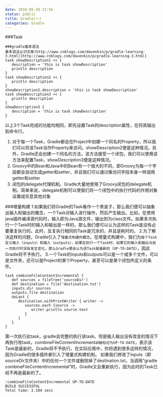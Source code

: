 ```yaml
---
date: 2016-05-30 23:56
status: public
title: Gradle(一)
categories: Gradle
---
```


###Task
```
###gradle基本语法
基本语法认识文章(http://www.cnblogs.com/davenkin/p/gradle-learning-3.html)[http://www.cnblogs.com/davenkin/p/gradle-learning-3.html]
task showDescription1 << {
   description = 'this is task showDescription'
   println description
}
task showDescription2 << {
   println description
}
showDescription2.description = 'this is task showDescription'
task showDescription3 << {
   println description
}
showDescription3 {
   description = 'this is task showDescription'
}
```
以上3个Task完成的功能均相同，即先设置Task的description属性，在将其输出到命令行。
1. 对于每一个Task，Gradle都会在Project中创建一个同名的Property，所以我们可以将该Task当作Property来访问，showDescription2便是这种情况。另外，Gradle还会创建一个同名的方法，该方法接受一个闭包，我们可以使用该方法来配置Task，showDescription3便是这种情况。`
2. Groovy中的Bean和Java中的Bean有一个很大的不同，即Groovy为每一个字段都会自动生成getter和setter，并且我们可以通过像访问字段本身一样调用getter和setter
3. 闭包的delegate代理机制。Gradle大量地使用了Groovy闭包的delegate机制。简单来说，delegate机制可以使我们将一个闭包中的执行代码的作用对象设置成任意其他对象

###增量构建
1.如果我们将Gradle的Task看作一个黑盒子，那么我们便可以抽象出输入和输出的概念，一个Task对输入进行操作，然后产生输出。比如，在使用java插件编译源代码时，输入即为Java源文件，输出则为class文件。如果多次执行一个Task时的输入和输出是一样的，那么我们便可以认为这样的Task是没有必要重复执行的。此时，反复执行相同的Task是冗余的，并且是耗时的。
2.为了解决这样的问题，Gradle引入了`增量式构建的概念`。在增量式构建中，我们为`每个Task定义输入（inputs）和输入（outputs），如果在执行一个Task时，如果它的输入和输出与前一次执行时没有发生变化，那么Gradle便会认为该Task是最新的（UP-TO-DATE）`，因此Gradle将不予执行。
3.一个Task的inputs和outputs可以是一个或多个文件，可以是文件夹，还可以是Project的某个Property，甚至可以是某个闭包所定义的条件。
```
task combineFileContentIncremental {
   def sources = fileTree('sourceDir')
   def destination = file('destination.txt')
   inputs.dir sources
   outputs.file destination
   doLast {
      destination.withPrintWriter { writer ->
         sources.each {source ->
            writer.println source.text
         }
      }
   }
}
```
第一次执行此task，gradle会完整的执行该task。但是输入输出没有改变的情况下再执行改task，combineFileContentIncremental`被标记为UP-TO-DATE`，表示该Task是最新的，Gradle将不予执行。在实际应用中，你将遇到很多这样的情况，因为Gradle的很多插件都引入了增量式构建机制。
如果我们修改了inputs（即sourceDir文件夹）中的任何一个文件或删除掉了destination.txt，当调用“gradle combineFileContentIncremental”时，Gradle又会重新执行，因为此时的Task已经不再是最新的了。
```
:combineFileContentIncremental UP-TO-DATE
BUILD SUCCESSFUL
Total time: 2.104 secs
```